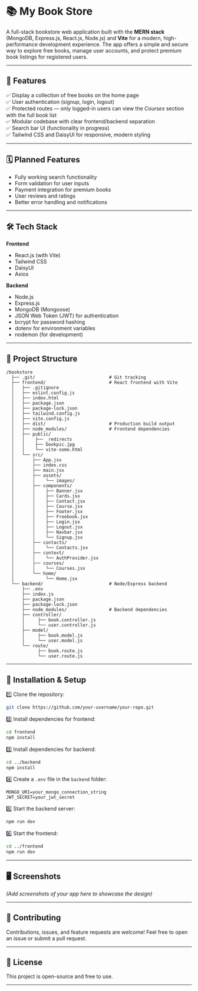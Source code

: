 # 📚 My Book Store

A full-stack bookstore web application built with the **MERN stack** (MongoDB, Express.js, React.js, Node.js) and **Vite** for a modern, high-performance development experience. The app offers a simple and secure way to explore free books, manage user accounts, and protect premium book listings for registered users.

---


## 🚀 Features

✅ Display a collection of free books on the home page <br>
✅ User authentication (signup, login, logout) <br>
✅ Protected routes — only logged-in users can view the *Courses* section with the full book list <br>
✅ Modular codebase with clear frontend/backend separation <br>
✅ Search bar UI (functionality in progress) <br>
✅ Tailwind CSS and DaisyUI for responsive, modern styling

---


## 🗓 Planned Features

* Fully working search functionality
* Form validation for user inputs
* Payment integration for premium books
* User reviews and ratings
* Better error handling and notifications

---

## 🛠 Tech Stack

**Frontend**

* React.js (with Vite)
* Tailwind CSS
* DaisyUI
* Axios

**Backend**

* Node.js
* Express.js
* MongoDB (Mongoose)
* JSON Web Token (JWT) for authentication
* bcrypt for password hashing
* dotenv for environment variables
* nodemon (for development)

---

## 📁 Project Structure

```
/bookstore
  ├── .git/                            # Git tracking
  ├── frontend/                        # React frontend with Vite
  │   ├── .gitignore
  │   ├── eslint.config.js
  │   ├── index.html
  │   ├── package.json
  │   ├── package-lock.json
  │   ├── tailwind.config.js
  │   ├── vite.config.js
  │   ├── dist/                        # Production build output
  │   ├── node_modules/                # Frontend dependencies
  │   ├── public/
  │   │    ├── _redirects
  │   │    ├── bookpic.jpg
  │   │    └── vite-some.html
  │   └── src/
  │       ├── App.jsx
  │       ├── index.css
  │       ├── main.jsx
  │       ├── assets/
  │       │    └── images/
  │       ├── components/
  │       │    ├── Banner.jsx
  │       │    ├── Cards.jsx
  │       │    ├── Contact.jsx
  │       │    ├── Course.jsx
  │       │    ├── Footer.jsx
  │       │    ├── Freebook.jsx
  │       │    ├── Login.jsx
  │       │    ├── Logout.jsx
  │       │    ├── Navbar.jsx
  │       │    └── Signup.jsx
  │       ├── contacts/
  │       │    └── Contacts.jsx
  │       ├── context/
  │       │    └── AuthProvider.jsx
  │       ├── courses/
  │       │    └── Courses.jsx
  │       └── home/
  │            └── Home.jsx
  └── backend/                         # Node/Express backend
      ├── .env
      ├── index.js
      ├── package.json
      ├── package-lock.json
      ├── node_modules/                # Backend dependencies
      ├── controller/
      │     ├── book.controller.js
      │     └── user.controller.js
      ├── model/
      │     ├── book.model.js
      │     └── user.model.js
      └── route/
            ├── book.route.js
            └── user.route.js
```

---

## 🔗 Installation & Setup

1️⃣ Clone the repository:

```bash
git clone https://github.com/your-username/your-repo.git
```

2️⃣ Install dependencies for frontend:

```bash
cd frontend
npm install
```

3️⃣ Install dependencies for backend:

```bash
cd ../backend
npm install
```

4️⃣ Create a `.env` file in the `backend` folder:

```env
MONGO_URI=your_mongo_connection_string
JWT_SECRET=your_jwt_secret
```

5️⃣ Start the backend server:

```bash
npm run dev
```

6️⃣ Start the frontend:

```bash
cd ../frontend
npm run dev
```

---

## 🖥️ Screenshots

*(Add screenshots of your app here to showcase the design)*

---

## 🤝 Contributing

Contributions, issues, and feature requests are welcome! Feel free to open an issue or submit a pull request.

---

## 📄 License

This project is open-source and free to use.

---
